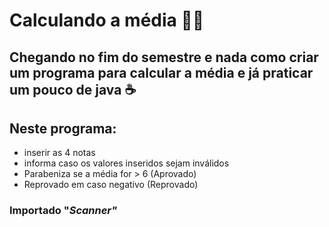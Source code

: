 # Calculando a média 👩‍🏫
## Chegando no fim do semestre e nada como criar um programa para calcular a média e já praticar um pouco de java ☕

## Neste programa: 
- inserir as 4 notas
- informa caso os valores inseridos sejam inválidos
- Parabeniza se a média for > 6 (Aprovado)
- Reprovado em caso negativo (Reprovado)

### Importado "*Scanner"*
